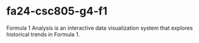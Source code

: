 # fa24-csc805-g4-f1
Formula 1 Analysis is an interactive data visualization system that explores historical trends in Formula 1.

